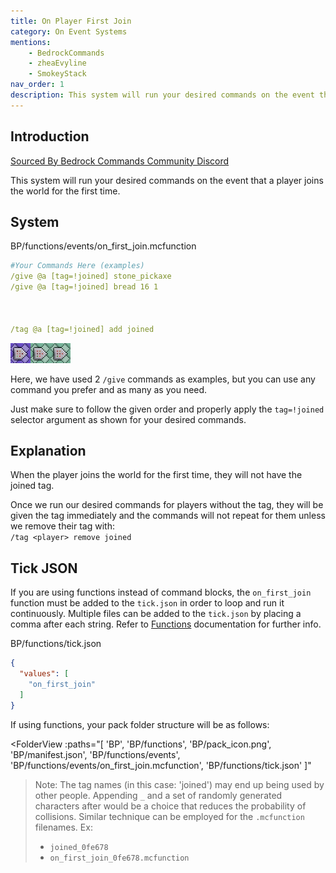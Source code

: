 ```yaml
---
title: On Player First Join
category: On Event Systems
mentions:
    - BedrockCommands
    - zheaEvyline
    - SmokeyStack
nav_order: 1
description: This system will run your desired commands on the event that a player joins the world for the first time.
---
```


## Introduction

[Sourced By Bedrock Commands Community Discord](https://discord.gg/SYstTYx5G5)

This system will run your desired commands on the event that a player joins the world for the first time.

## System
<CodeHeader>BP/functions/events/on_first_join.mcfunction</CodeHeader>

```yaml
#Your Commands Here (examples)
/give @a [tag=!joined] stone_pickaxe
/give @a [tag=!joined] bread 16 1



/tag @a [tag=!joined] add joined
```

![Chain Of 3 Command Blocks](/assets/images/commands/commandBlockChain/3.png)


Here, we have used 2 `/give` commands as examples, but you can use any command you prefer and as many as you need.

Just make sure to follow the given order and properly apply the ` tag=!joined ` selector argument as shown for your desired commands.

## Explanation

When the player joins the world for the first time, they will not have the joined tag.

Once we run our desired commands for players without the tag, they will be given the tag immediately and the commands will not repeat for them unless we remove their tag with:
<br>`/tag <player> remove joined`

## Tick JSON

If you are using functions instead of command blocks, the ` on_first_join ` function must be added to the ` tick.json ` in order to loop and run it continuously. Multiple files can be added to the ` tick.json ` by placing a comma after each string. Refer to [Functions](/commands/mcfunctions#tick-json) documentation for further info.

<CodeHeader>BP/functions/tick.json</CodeHeader>
```json
{
  "values": [
    "on_first_join"
  ]
}
```

If using functions, your pack folder structure will be as follows:

<FolderView
	:paths="[
    'BP',
    'BP/functions',
    'BP/pack_icon.png',
    'BP/manifest.json',
    'BP/functions/events',
    'BP/functions/events/on_first_join.mcfunction',
    'BP/functions/tick.json'
]"
></FolderView>

> Note: The tag names (in this case: 'joined') may end up being used by other people. Appending ` _ ` and a set of randomly generated characters after would be a choice that reduces the probability of collisions. Similar technique can be employed for the ` .mcfunction ` filenames. Ex:
> - ` joined_0fe678 `
> - ` on_first_join_0fe678.mcfunction `
